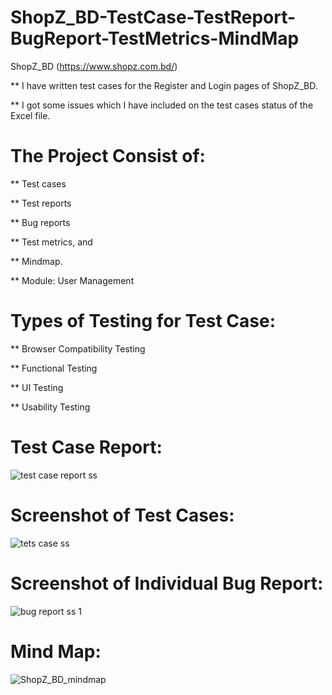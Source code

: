 # ShopZ_BD-TestCase-TestReport-BugReport-TestMetrics-MindMap

ShopZ_BD (https://www.shopz.com.bd/)

** I have written test cases for the Register and Login pages of ShopZ_BD.

** I got some issues which I have included on the test cases status of the Excel file.

# The Project Consist of:
** Test cases

** Test reports 

** Bug reports 

** Test metrics, and 

** Mindmap.

** Module: User Management
# Types of Testing for Test Case:
** Browser Compatibility Testing

** Functional Testing

** UI Testing

** Usability Testing

# Test Case Report:
![test case report ss](https://github.com/mohaimenur/Test-Case-for-ShopZ_BD/assets/63193648/0b1f0792-5591-4f91-8d69-e9647d02a108)

# Screenshot of Test Cases:
![tets case ss](https://github.com/mohaimenur/Test-Case-for-ShopZ_BD/assets/63193648/6e955a19-0300-4e7a-8d0e-83c1c0e4654e)

# Screenshot of Individual Bug Report: 
![bug report ss 1](https://github.com/mohaimenur/Test-Case-for-ShopZ_BD/assets/63193648/7b6386c5-dd8f-4f87-b44c-ab405475506d)

# Mind Map:
![ShopZ_BD_mindmap](https://github.com/mohaimenur/Test-Case-for-ShopZ_BD/assets/63193648/1f7b2078-37c8-4616-b8b2-4ab058724aa9)




